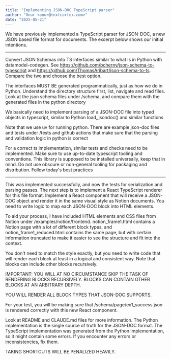 ```yaml
---
title: "Implementing JSON-DOC TypeScript parser"
author: "Onur <onur@textcortex.com>"
date: "2025-05-21"
---
```


We have previously implemented a TypeScript parser for JSON-DOC, a new JSON based file format for documents. The excerpt below shows our initial intentions.

---

Convert JSON Schemas into TS interfaces similar to what is in Python with datamodel-codegen. See https://github.com/bcherny/json-schema-to-typescript and https://github.com/ThomasAribart/json-schema-to-ts. Compare the two and choose the best option.

The interfaces MUST BE generated programmatically, just as how we do in Python. Understand the directory structure first, list, navigate and read files. Look at the json schema files under /schema, and compare them with the generated files in the python directory

We basically need to implement parsing of a JSON-DOC file into typed objects in typescript, similar to Python load_jsondoc() and similar functions

Note that we use uv for running python. There are example json-doc files and tests under /tests and github actions that make sure that the parsing and validation logic in python is correct

For a correct ts implementation, similar tests and checks need to be implemented. Make sure to use up-to-date typescript tooling and conventions. This library is supposed to be installed universally, keep that in mind. Do not use obscure or non-general tooling for packaging and distribution. Follow today's best practices

---

This was implemented successfully, and now the tests for serialization and parsing passes. The next step is to implement a React TypeScript renderer for this file format. Implement a React component that will receive a JSON-DOC object and render it in the same visual style as Notion documents. You need to write logic to map each JSON-DOC block into HTML elements.

To aid your process, I have included HTML elements and CSS files from Notion under /examples/notion/frontend. notion_frame1.html contains a Notion page with a lot of different block types, and notion_frame1_reduced.html contains the same page, but with certain information truncated to make it easier to see the structure and fit into the context.

You don't need to match the style exactly, but you need to write code that will render each block at least in a logical and consistent way. Note that blocks can include other blocks recursively.

IMPORTANT: YOU WILL AT NO CIRCUMSTANCE SKIP THE TASK OF RENDERING BLOCKS RECURSIVELY. BLOCKS CAN CONTAIN OTHER BLOCKS AT AN ARBITRARY DEPTH.

YOU WILL RENDER ALL BLOCK TYPES THAT JSON-DOC SUPPORTS.

For your test, you will be making sure that /schema/page/ex1_success.json is rendered correctly with this new React component.

Look at README and CLAUDE.md files for more information. The Python implementation is the single source of truth for the JSON-DOC format. The TypeScript implementation was generated from the Python implementation, so it might contain some errors. If you encounter any errors or inconsistencies, fix them.

TAKING SHORTCUTS WILL BE PENALIZED HEAVILY.